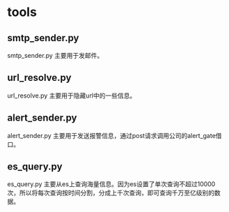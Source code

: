 # tools

## smtp\_sender.py
smtp\_sender.py 主要用于发邮件。

## url\_resolve.py
url_resolve.py 主要用于隐藏url中的一些信息。

## alert\_sender.py
alert\_sender.py 主要用于发送报警信息，通过post请求调用公司的alert_gate借口。

## es\_query.py
es\_query.py 主要从es上查询海量信息。因为es设置了单次查询不超过10000次，所以将每次查询按时间分割，分成上千次查询，即可查询千万至亿级别的数据。
